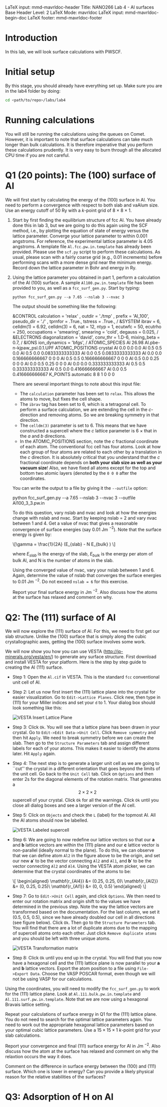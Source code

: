 LaTeX input:        mmd-mavrldoc-header
Title:              NANO266 Lab 4 - Al surfaces
Base Header Level:  2
LaTeX Mode:         mavrldoc
LaTeX input:        mmd-mavrldoc-begin-doc
LaTeX footer:       mmd-mavrldoc-footer


# Introduction

In this lab, we will look surface calculations with PWSCF.

# Initial setup

By this stage, you should already have everything set up. Make sure you are in
the lab4 folder by doing:

```bash
cd <path/to/repo>/labs/lab4
```

# Running calculations

You will still be running the calculations using the queues on Comet. However,
it is important to note that surface calculations can take much longer than
bulk calculations. It is therefore imperative that you perform these
calculations prudently. It is very easy to burn through all the allocated
CPU time if you are not careful.

# Q1 (20 points): The (100) surface of Al

We will first start by calculating the energy of the (100) surface in Al. You
need to perform a convergence with respect to both slab and vaAlum size. Use an
energy cutoff of 50 Ry with a $k$-point grid of 8 $\times$ 8 $\times$ 1.

1. Start by first finding the equilibrium structure of fcc Al. You have already
   done this in lab 3, but we are going to do this again using the SCF method,
   i.e., by plotting the equation of state of energy versus the lattice
   parameter. Converge your lattice parameter to within 0.001 angstroms. For
   reference, the experimental lattice parameter is 4.05 angstroms. A template
   file `Al.fcc.pw.in.template` has already been provided. Please use the
   `scf.py` script to perform these calculations. As usual, please scan with
   a fairly coarse grid (e.g., 0.01 increments) before performing scans with a
   more dense grid near the minimum energy. Record down the lattice parameter
   in Bohr and energy in Ry.
2. Using the lattice parameter you obtained in part 1, perform a calculation of
   the Al (100) surface. A sample `Al100.pw.in.template` file has been
   provided to you, as well as a `fcc_surf_gen.py`. Start by typing:

     `python fcc_surf_gen.py --a 7.65 --nslab 3 --nvac 3`

   The output should be something like the following:

     &CONTROL
      calculation = 'relax' ,
      outdir = './tmp' ,
      prefix = 'Al_100',
      pseudo_dir = './' ,
      tprnfor = .True.,
      tstress = .True.,
     /
     &SYSTEM
      ibrav = 6,
      celldm(1) = 6.92,
      celldm(3) = 6,
      nat = 12,
      ntyp = 1,
      ecutwfc = 50,
      ecutrho = 250,
      occupations = 'smearing',
      smearing = 'cold',
      degauss = 0.025,
     /
     &ELECTRONS
      diagonalization = 'david',
      conv_thr = 1.D-6,
      mixing_beta = 0.7,
     /
     &IONS
      ion_dynamics = 'bfgs',
     /
    ATOMIC_SPECIES
      Al   26.98  Al.pbe-n-kjpaw_psl.0.1.UPF
    ATOMIC_POSITIONS crystal
      Al 0.0 0.0 0.0
      Al 0.5 0.5 0.0
      Al 0.5 0.0 0.0833333333333
      Al 0.0 0.5 0.0833333333333
      Al 0.0 0.0 0.166666666667 0 0 0
      Al 0.5 0.5 0.166666666667 0 0 0
      Al 0.5 0.0 0.25 0 0 0
      Al 0.0 0.5 0.25 0 0 0
      Al 0.0 0.0 0.333333333333
      Al 0.5 0.5 0.333333333333
      Al 0.5 0.0 0.416666666667
      Al 0.0 0.5 0.416666666667
    K_POINTS automatic
      8 8 1   0 0 0

   There are several important things to note about this input file:

   * The `calculation` parameter has been set to `relax`. This allows the atoms
     to move, but fixes the cell shape.
   * The `ibrav` tag has been set to 6, which is a tetragonal cell. To perform
     a surface calculation, we are extending the cell in the $c$-direction and
     removing atoms. So we are breaking symmetry in that direction.
   * The  `celldm(3)` parameter is set to 6. This means that we have
     constructed a supercell where the $c$ lattice parameter is 6 $\times$
     that in the $a$ and $b$ directions.
   * In the ATOMIC_POSITIONS section, note the $c$ fractional coordinate of
     each atom. The conventional fcc cell has four atoms. Look at how each
     group of four atoms are related to each other by a translation in the $c$
     direction. It is absolutely critical that you understand that the $c$
     fractional coordinate depends on **both your slab size as well as your
     vacuum size**! Also, we have fixed all atoms except for the top and
     bottom two atomic layers (denoted by the `0 0 0` after the coordinates.

   You can write the output to a file by giving it the `--outfile` option:

     python fcc_surf_gen.py --a 7.65 --nslab 3 --nvac 3 --outfile Al100_3_3.pw.in

   To do this question, vary nslab and nvac and look at how the energies
   change with nslab and nvac. Start by keeping nslab = 2 and vary nvac
   between 1 and 4. Get a value of nvac that gives a reasonable convergence of
   surface energies (say 0.01 Jm $^{-2}$). Note that the surface energy is
   given by:

   \\[\gamma = \frac{1}{2A} (E_{slab} - N E_{bulk} ) \\]

   where $E_{slab}$ is the energy of the slab, $E_{bulk}$ is the energy per
   atom of bulk Al, and N is the number of atoms in the slab.

   Using the converged value of nvac, vary your nslab between 1 and 6. Again,
   determine the value of nslab that converges the surface energies to
   0.01 Jm $^{-2}$. Do not exceed `nslab = 6` for this exercise.

   Report your final surface energy in Jm $^{-2}$. Also discuss how the atoms
   at the surface has relaxed and comment on why.

# Q2: The (111) surface of Al

We will now explore the (111) surface of Al. For this, we need to first get
our slab structure. Unlike the (100) surface that is simply along the cubic
crystallographic axes, getting the (100) surface involves some work.

We will now show you how you can use VESTA (http://jp-minerals.org/vesta/en/)
to generate any surface structure. First download and install VESTA for your
platform. Here is the step by step guide to creating the Al (111) surface.

* Step 1: Open the `Al.cif` in VESTA. This is the standard `fcc` conventional
  unit cell of Al.
* Step 2: Let us now first insert the (111) lattice plane into the crystal for
  easier visualization. Go to `Edit->Lattice Planes`. Click new, then type in
  (111) for your Miller indices and set your `d` to 1. Your dialog box should
  look something like this:

   ![VESTA Insert Lattice Plane](InsertLatticePlane.png)

* Step 3: Click `Ok`. You will see that a lattice plane has been drawn in your
  crystal. Go to `Edit->Edit Data->Unit Cell`. Click `Remove symmetry` and
  then hit `Apply`. We need to break symmetry before we can create the slab.
  Then go to the `Structure Parameters` tab and assign different labels for
  each of your atoms. This makes it easier to identify the atoms later.
  Hit `Apply` again.
* Step 4: The next step is to generate a larger unit cell as we are going to
  ``cut'' the crystal in a different orientation that goes beyond the limits
  of the unit cell. Go back to the `Unit Cell` tab. Click on `Options` and
  then enter 2s for the diagonal elements of the rotation matrix. That
  generates a $$2 \times 2 \times 2$$ supercell of your crystal. Click `Ok`
  for all the warnings. Click `Ok` until you close all dialog boxes and see a
  larger version of the Al cell.
* Step 5: Click on `Objects` and check the `L` (label) for the topmost Al. All
  the Al atoms should now be labelled.

   ![VESTA Labeled supercell](LabeledAl.png)

* Step 6: We are going to now redefine our lattice vectors so that our
  $\mathbf{a}$ and $\mathbf{b}$ lattice vectors are within the (111) plane
  and our $\mathbf{c}$ lattice vector is non-parallel (ideally normal to the
  plane). To do this, we can observe that we can define atom `Al2` in the
  figure above to be the origin, and set our new $\mathbf{a}'$ to be the
  vector connecting `Al2` and `Al1`, and $\mathbf{b}'$ to be the vector
  connecting `Al2` and `Al4`. Using the VESTA atom picker, we can determine
  that the crystal coordinates of the atoms to be:

   \\[
   \begin{aligned}
   \mathbf{r_{Al4}} &= (0.25, 0.25, 0)\\
   \mathbf{r_{Al2}} &= (0, 0.25, 0.25)\\
   \mathbf{r_{Al1}} &= (0, 0, 0.5)
   \end{aligned}
   \\]

* Step 7: Go to `Edit->Unit Cell` again, and click `Options`. We then need to
  enter our rotation matrix and origin shift to the values we have determined
  in the previous step. Note the way the lattice vectors are transformed based
  on the documentation. For the last column, we set it  (0.5, 0.5, 0.5), since
  we have already doubled our cell in all directions (see figure below). Click
  `Ok`. Then go to the `Structure Parameters` tab. You will find that there
  are a lot of duplicate atoms due to the mapping of supercell atoms onto each
  other. Just click `Remove duplicate atoms` and you should be left with three
  unique atoms.

   ![VESTA Transformation matrix](Transform.png)

* Step 8: Click `Ok` until you end up in the crystal. You will find that you
  now have a hexagonal cell and the (111) lattice plane is now parallel to your
  $\mathbf{a}$ and $\mathbf{b}$ lattice vectors. Export the atom position to a
  file using `File->Export Data`. Choose the VASP POSCAR format, even though
  we will not be using VASP for our calculations.

Using the coordinates, you will need to modify the `fcc_surf_gen.py` to work
for the (111) lattice plane. Look at `Al.111.bulk.pw.in.template` and
`Al.111.surf.pw.in.template`. Note that we are now using a hexagonal Bravais
lattice setting.

Repeat your calculations of surface energy in Q1 for the (111) lattice plane.
You do not need to search for the optimal lattice parameters again. You need to
work out the appropriate hexagonal lattice parameters based on your optimal
cubic lattice parameters. Use a $15 \times 15 \times 1$ $k$-point grid for your
slab calculations.

Report your convergence and final (111) surface energy for Al in Jm $^{-2}$.
Also discuss how the atom at the surface has relaxed and comment on why the
relaxtion occurs the way it does.

Comment on the difference in surface energy between the (100) and (111)
surface. Which one is lower in energy? Can you provide a likely physical reason
for the relative stabilities of the surfaces?

# Q3: Adsorption of H on Al
